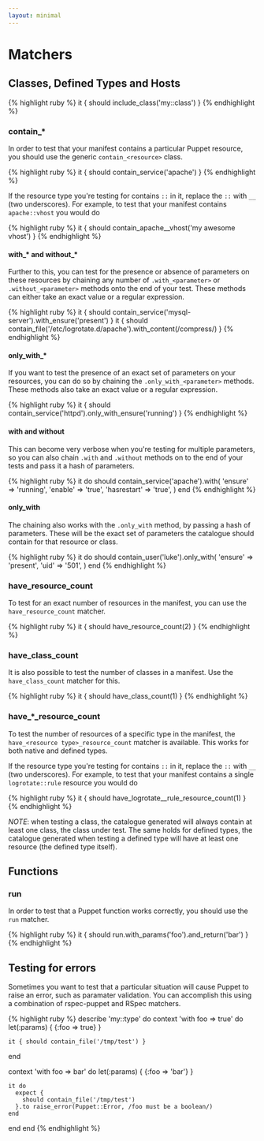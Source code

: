 ```yaml
---
layout: minimal
---
```


# Matchers
## Classes, Defined Types and Hosts

{% highlight ruby %}
it { should include_class('my::class') }
{% endhighlight %}

### contain_\*
In order to test that your manifest contains a particular Puppet resource, you
should use the generic `contain_<resource>` class.

{% highlight ruby %}
it { should contain_service('apache') }
{% endhighlight %}

If the resource type you're testing for contains `::` in it, replace the `::`
with `__` (two underscores).  For example, to test that your manifest contains
`apache::vhost` you would do

{% highlight ruby %}
it { should contain_apache__vhost('my awesome vhost') }
{% endhighlight %}

#### with_\* and without_\*
Further to this, you can test for the presence or absence of parameters on
these resources by chaining any number of `.with_<parameter>` or
`.without_<parameter>` methods onto the end of your test.  These methods can
either take an exact value or a regular expression.

{% highlight ruby %}
it { should contain_service('mysql-server').with_ensure('present') }
it { should contain_file('/etc/logrotate.d/apache').with_content(/compress/) }
{% endhighlight %}

#### only_with_\*
If you want to test the presence of an exact set of parameters on your
resources, you can do so by chaining the `.only_with_<parameter>` methods.
These methods also take an exact value or a regular expression.

{% highlight ruby %}
it { should contain_service('httpd').only_with_ensure('running') }
{% endhighlight %}

#### with and without
This can become very verbose when you're testing for multiple parameters, so
you can also chain `.with` and `.without` methods on to the end of your tests
and pass it a hash of parameters.

{% highlight ruby %}
it do
  should contain_service('apache').with(
    'ensure'     => 'running',
    'enable'     => 'true',
    'hasrestart' => 'true',
  )
end
{% endhighlight %}

#### only_with
The chaining also works with the `.only_with` method, by passing a hash of
parameters. These will be the exact set of parameters the catalogue should
contain for that resource or class.

{% highlight ruby %}
it do
  should contain_user('luke').only_with(
    'ensure' => 'present',
    'uid'    => '501',
  )
end
{% endhighlight %}

### have_resource_count
To test for an exact number of resources in the manifest, you can use the
`have_resource_count` matcher.

{% highlight ruby %}
it { should have_resource_count(2) }
{% endhighlight %}

### have_class_count
It is also possible to test the number of classes in a manifest. Use the
`have_class_count` matcher for this.

{% highlight ruby %}
it { should have_class_count(1) }
{% endhighlight %}

### have_\*_resource_count
To test the number of resources of a specific type in the manifest, the
`have_<resource type>_resource_count` matcher is available. This works for
both native and defined types.

If the resource type you're testing for contains `::` in it, replace the `::`
with `__` (two underscores).  For example, to test that your manifest contains
a single `logrotate::rule` resource you would do

{% highlight ruby %}
it { should have_logrotate__rule_resource_count(1) }
{% endhighlight %}

*NOTE*: when testing a class, the catalogue generated will always contain at
least one class, the class under test. The same holds for defined types, the
catalogue generated when testing a defined type will have at least one resource
(the defined type itself).

## Functions
### run
In order to test that a Puppet function works correctly, you should use the
`run` matcher.

{% highlight ruby %}
it { should run.with_params('foo').and_return('bar') }
{% endhighlight %}

## Testing for errors
Sometimes you want to test that a particular situation will cause Puppet to
raise an error, such as paramater validation.  You can accomplish this using
a combination of rspec-puppet and RSpec matchers.

{% highlight ruby %}
describe 'my::type' do
  context 'with foo => true' do
    let(:params) { {:foo => true} }

    it { should contain_file('/tmp/test') }
  end

  context 'with foo => bar' do
    let(:params) { {:foo => 'bar'} }

    it do
      expect {
        should contain_file('/tmp/test')
      }.to raise_error(Puppet::Error, /foo must be a boolean/)
    end
  end
end
{% endhighlight %}
